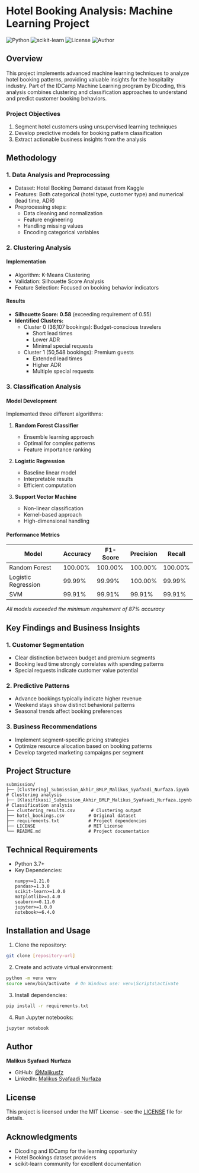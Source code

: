 # Hotel Booking Analysis: Machine Learning Project
![Python](https://img.shields.io/badge/Python-3.7%2B-blue)
![scikit-learn](https://img.shields.io/badge/scikit--learn-Latest-orange)
![License](https://img.shields.io/badge/License-MIT-green)
![Author](https://img.shields.io/badge/Author-Malikus%20Syafaadi%20Nurfaza-blue)

## Overview 
This project implements advanced machine learning techniques to analyze hotel booking patterns, providing valuable insights for the hospitality industry. Part of the IDCamp Machine Learning program by Dicoding, this analysis combines clustering and classification approaches to understand and predict customer booking behaviors.

### Project Objectives
1. Segment hotel customers using unsupervised learning techniques
2. Develop predictive models for booking pattern classification
3. Extract actionable business insights from the analysis

## Methodology

### 1. Data Analysis and Preprocessing
- Dataset: Hotel Booking Demand dataset from Kaggle
- Features: Both categorical (hotel type, customer type) and numerical (lead time, ADR)
- Preprocessing steps:
  - Data cleaning and normalization
  - Feature engineering
  - Handling missing values
  - Encoding categorical variables

### 2. Clustering Analysis
#### Implementation
- Algorithm: K-Means Clustering
- Validation: Silhouette Score Analysis
- Feature Selection: Focused on booking behavior indicators

#### Results
- **Silhouette Score: 0.58** (exceeding requirement of 0.55)
- **Identified Clusters:**
  - Cluster 0 (36,107 bookings): Budget-conscious travelers
    * Short lead times
    * Lower ADR
    * Minimal special requests
  - Cluster 1 (50,548 bookings): Premium guests
    * Extended lead times
    * Higher ADR
    * Multiple special requests

### 3. Classification Analysis
#### Model Development
Implemented three different algorithms:
1. **Random Forest Classifier**
   - Ensemble learning approach
   - Optimal for complex patterns
   - Feature importance ranking

2. **Logistic Regression**
   - Baseline linear model
   - Interpretable results
   - Efficient computation

3. **Support Vector Machine**
   - Non-linear classification
   - Kernel-based approach
   - High-dimensional handling

#### Performance Metrics

| Model | Accuracy | F1-Score | Precision | Recall |
|-------|----------|----------|-----------|---------|
| Random Forest | 100.00% | 100.00% | 100.00% | 100.00% |
| Logistic Regression | 99.99% | 99.99% | 100.00% | 99.99% |
| SVM | 99.91% | 99.91% | 99.91% | 99.91% |

*All models exceeded the minimum requirement of 87% accuracy*

## Key Findings and Business Insights

### 1. Customer Segmentation
- Clear distinction between budget and premium segments
- Booking lead time strongly correlates with spending patterns
- Special requests indicate customer value potential

### 2. Predictive Patterns
- Advance bookings typically indicate higher revenue
- Weekend stays show distinct behavioral patterns
- Seasonal trends affect booking preferences

### 3. Business Recommendations
- Implement segment-specific pricing strategies
- Optimize resource allocation based on booking patterns
- Develop targeted marketing campaigns per segment

## Project Structure
```
submission/
├── [Clustering]_Submission_Akhir_BMLP_Malikus_Syafaadi_Nurfaza.ipynb    # Clustering analysis
├── [Klasifikasi]_Submission_Akhir_BMLP_Malikus_Syafaadi_Nurfaza.ipynb   # Classification analysis
├── clustering_results.csv      # Clustering output
├── hotel_bookings.csv         # Original dataset
├── requirements.txt           # Project dependencies
├── LICENSE                    # MIT License
└── README.md                  # Project documentation
```

## Technical Requirements
- Python 3.7+
- Key Dependencies:
  ```
  numpy>=1.21.0
  pandas>=1.3.0
  scikit-learn>=1.0.0
  matplotlib>=3.4.0
  seaborn>=0.11.0
  jupyter>=1.0.0
  notebook>=6.4.0
  ```

## Installation and Usage

1. Clone the repository:
```bash
git clone [repository-url]
```

2. Create and activate virtual environment:
```bash
python -m venv venv
source venv/bin/activate  # On Windows use: venv\Scripts\activate
```

3. Install dependencies:
```bash
pip install -r requirements.txt
```

4. Run Jupyter notebooks:
```bash
jupyter notebook
```

## Author
**Malikus Syafaadi Nurfaza**
- GitHub: [@Malikusfz](https://github.com/Malikusfz)
- LinkedIn: [Malikus Syafaadi Nurfaza](https://www.linkedin.com/in/malikussyafaadinurfaza/)

## License
This project is licensed under the MIT License - see the [LICENSE](LICENSE) file for details.

## Acknowledgments
- Dicoding and IDCamp for the learning opportunity
- Hotel Bookings dataset providers
- scikit-learn community for excellent documentation
